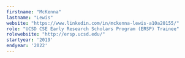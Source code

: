 ```yaml
---
firstname: "McKenna"
lastname: "Lewis"
website: "https://www.linkedin.com/in/mckenna-lewis-a10a20155/"
role: "UCSD CSE Early Research Scholars Program (ERSP) Trainee"
rolewebsite: "http://ersp.ucsd.edu/"
startyear: '2019'
endyear: '2022'
---
```


